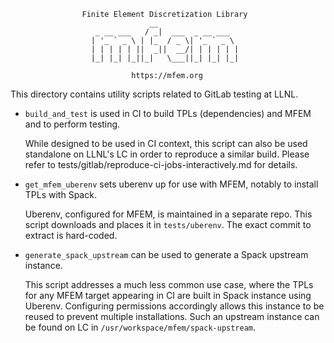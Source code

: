                     Finite Element Discretization Library
                                   __
                       _ __ ___   / _|  ___  _ __ ___
                      | '_ ` _ \ | |_  / _ \| '_ ` _ \
                      | | | | | ||  _||  __/| | | | | |
                      |_| |_| |_||_|   \___||_| |_| |_|

                               https://mfem.org

This directory contains utility scripts related to GitLab testing at LLNL.

* `build_and_test` is used in CI to build TPLs (dependencies) and MFEM and to
  perform testing.

   While designed to be used in CI context, this script can also be used
   standalone on LLNL's LC in order to reproduce a similar build.
   Please refer to tests/gitlab/reproduce-ci-jobs-interactively.md for details.

* `get_mfem_uberenv` sets uberenv up for use with MFEM, notably to install TPLs
  with Spack.

  Uberenv, configured for MFEM, is maintained in a separate repo. This script
  downloads and places it in `tests/uberenv`. The exact commit to extract is
  hard-coded.

* `generate_spack_upstream` can be used to generate a Spack upstream instance.

  This script addresses a much less common use case, where the TPLs for any
  MFEM target appearing in CI are built in Spack instance using Uberenv.
  Configuring permissions accordingly allows this instance to be reused to
  prevent multiple installations. Such an upstream instance can be found on LC
  in `/usr/workspace/mfem/spack-upstream`.
